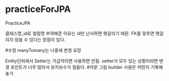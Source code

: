 # practiceForJPA
PracticeJPA

클래스명_id로 컬럼명 부여해준 이유는 id만 난사하면 헷갈리기 때문.
FK를 맞추면 헷갈리지 않을 수 있다는 장점이 있다.

#수정
manyTomany는 나중에 변경 요망

Entity단위에서 Setter는 가급적이면 사용하면 안됨. setter가 모두 있는 상황이라면 변경 포인트가 너무 많아서 유지보수가 힘들다.
#의문 그럼 builder 사용은 어떤지 기록해놓기
